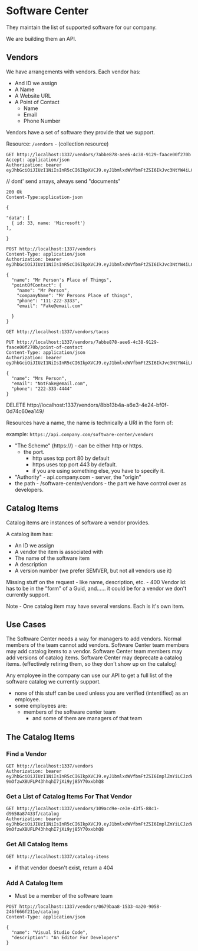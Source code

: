 # Software Center 

They maintain the list of supported software for our company.

We are building them an API.

## Vendors

We have arrangements with vendors. Each vendor has:

- And ID we assign
- A Name
- A Website URL
- A Point of Contact
  - Name
  - Email
  - Phone Number

Vendors have a set of software they provide that we support.

Resource: `/vendors` - (collection resource)

```http
GET http://localhost:1337/vendors/7abbe878-aee6-4c38-9129-faace00f270b
Accept: application/json
Authorization: bearer eyJhbGciOiJIUzI1NiIsInR5cCI6IkpXVCJ9.eyJ1bmlxdWVfbmFtZSI6IkJvc3NtYW4iLCJzdWIiOiJCb3NzbWFuIiwianRpIjoiOGVjNDc5NmMiLCJyb2xlIjpbIk1hbmFnZXIiLCJTb2Z0d2FyZUNlbnRlciJdLCJhdWQiOiJodHRwOi8vbG9jYWxob3N0OjEzMzciLCJuYmYiOjE3NjEyNDgwMTgsImV4cCI6MTc2OTE5NjgxOCwiaWF0IjoxNzYxMjQ4MDE5LCJpc3MiOiJkb3RuZXQtdXNlci1qd3RzIn0.qIbNQkOU3XERae2rcFTHz4AP9ALTj2_lWBDJad6mDOo
```
// dont' send arrays, always send "documents"

```http
200 Ok
Content-Type:application-json

{

"data": [
  { id: 33, name: 'Microsoft'}
],

}

```
```http
POST http://localhost:1337/vendors
Content-Type: application/json
Authorization: bearer eyJhbGciOiJIUzI1NiIsInR5cCI6IkpXVCJ9.eyJ1bmlxdWVfbmFtZSI6IkJvc3NtYW4iLCJzdWIiOiJCb3NzbWFuIiwianRpIjoiOGVjNDc5NmMiLCJyb2xlIjpbIk1hbmFnZXIiLCJTb2Z0d2FyZUNlbnRlciJdLCJhdWQiOiJodHRwOi8vbG9jYWxob3N0OjEzMzciLCJuYmYiOjE3NjEyNDgwMTgsImV4cCI6MTc2OTE5NjgxOCwiaWF0IjoxNzYxMjQ4MDE5LCJpc3MiOiJkb3RuZXQtdXNlci1qd3RzIn0.qIbNQkOU3XERae2rcFTHz4AP9ALTj2_lWBDJad6mDOo

{
  "name": "Mr Person's Place of Things",
  "pointOfContact": {
    "name": "Mr Person",
    "companyName": "Mr Persons Place of things",
    "phone": "111-222-3333",
    "email": "Fake@email.com"

  }
}
```

```http
GET http://localhost:1337/vendors/tacos
```

```http
PUT http://localhost:1337/vendors/7abbe878-aee6-4c38-9129-faace00f270b/point-of-contact
Content-Type: application/json
Authorization: bearer eyJhbGciOiJIUzI1NiIsInR5cCI6IkpXVCJ9.eyJ1bmlxdWVfbmFtZSI6IkJvc3NtYW4iLCJzdWIiOiJCb3NzbWFuIiwianRpIjoiOGVjNDc5NmMiLCJyb2xlIjpbIk1hbmFnZXIiLCJTb2Z0d2FyZUNlbnRlciJdLCJhdWQiOiJodHRwOi8vbG9jYWxob3N0OjEzMzciLCJuYmYiOjE3NjEyNDgwMTgsImV4cCI6MTc2OTE5NjgxOCwiaWF0IjoxNzYxMjQ4MDE5LCJpc3MiOiJkb3RuZXQtdXNlci1qd3RzIn0.qIbNQkOU3XERae2rcFTHz4AP9ALTj2_lWBDJad6mDOo

{
  "name": "Mrs Person",
  "email": "NotFake@email.com",
  "phone": "222-333-4444"
}

```
DELETE http://localhost:1337/vendors/8bb13b4a-a6e3-4e24-bf0f-0d74c60ea149/



Resources have a name, the name is technically a URI in the form of:

example: `https://api.company.com/software-center/vendors`

- "The Scheme" (https://) - can be either http or https. 
  - the port.
    - http uses tcp port 80 by default
    - https uses tcp port 443 by default.
    - if you are using something else, you have to specify it.
- "Authority" - api.company.com - server, the "origin" 
- the path - /software-center/vendors - the part we have control over as developers.


## Catalog Items

Catalog items are instances of software a vendor provides.

A catalog item has:
- An ID we assign
- A vendor the item is associated with
- The name of the software item
- A description
- A version number (we prefer SEMVER, but not all vendors use it)



Missing stuff on the request - like name, description, etc. - 400
Vendor Id: has to be in the "form" of a Guid, and...... it could be for a vendor we don't currently support.



Note - One catalog item may have several versions. Each is it's own item.

## Use Cases

The Software Center needs a way for managers to add vendors. Normal members of the team cannot add vendors.
Software Center team members may add catalog items to a vendor.
Software Center team members may add versions of catalog items.
Software Center may deprecate a catalog items. (effectively retiring them, so they don't show up on the catalog)

Any employee in the company can use our API to get a full list of the software catalog we currently support.

- none of this stuff can be used unless you are verified (intentified) as an employee.
- some employees are:
  - members of the software center team
    - and some of them are managers of that team



## The Catalog Items

### Find a Vendor
```http
GET http://localhost:1337/vendors
Authorization: bearer eyJhbGciOiJIUzI1NiIsInR5cCI6IkpXVCJ9.eyJ1bmlxdWVfbmFtZSI6ImplZmYiLCJzdWIiOiJqZWZmIiwianRpIjoiYWIyMGRmY2MiLCJhdWQiOiJodHRwOi8vbG9jYWxob3N0OjEzMzciLCJuYmYiOjE3NjEyMzQ1MzQsImV4cCI6MTc2OTE4MzMzNCwiaWF0IjoxNzYxMjM0NTM3LCJpc3MiOiJkb3RuZXQtdXNlci1qd3RzIn0.KMXGN-9mOfzwX8UFLP43hhqhI7jXi9yj85Y70xxbhQ8
```

### Get a List of Catalog Items For That Vendor 

```http
GET http://localhost:1337/vendors/109acd9e-ce3e-43f5-88c1-d9658a87433f/catalog
Authorization: bearer eyJhbGciOiJIUzI1NiIsInR5cCI6IkpXVCJ9.eyJ1bmlxdWVfbmFtZSI6ImplZmYiLCJzdWIiOiJqZWZmIiwianRpIjoiYWIyMGRmY2MiLCJhdWQiOiJodHRwOi8vbG9jYWxob3N0OjEzMzciLCJuYmYiOjE3NjEyMzQ1MzQsImV4cCI6MTc2OTE4MzMzNCwiaWF0IjoxNzYxMjM0NTM3LCJpc3MiOiJkb3RuZXQtdXNlci1qd3RzIn0.KMXGN-9mOfzwX8UFLP43hhqhI7jXi9yj85Y70xxbhQ8
```

### Get All Catalog Items

```http
GET http://localhost:1337/catalog-items
```

- if that vendor doesn't exist, return a 404

### Add A Catalog Item

- Must be a member of the software team

```http
POST http://localhost:1337/vendors/0679baa8-1533-4a20-9058-246f666f211e/catalog
Content-Type: application/json

{
  "name": "Visual Studio Code",
  "description": "An Editor For Developers"
}
```